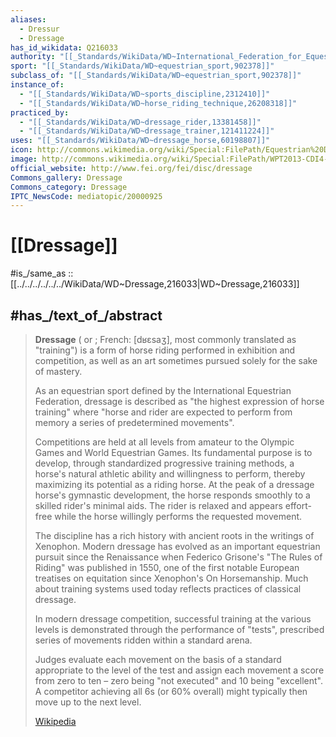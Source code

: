 ```yaml
---
aliases:
  - Dressur
  - Dressage
has_id_wikidata: Q216033
authority: "[[_Standards/WikiData/WD~International_Federation_for_Equestrian_Sports,477657]]"
sport: "[[_Standards/WikiData/WD~equestrian_sport,902378]]"
subclass_of: "[[_Standards/WikiData/WD~equestrian_sport,902378]]"
instance_of:
  - "[[_Standards/WikiData/WD~sports_discipline,2312410]]"
  - "[[_Standards/WikiData/WD~horse_riding_technique,26208318]]"
practiced_by:
  - "[[_Standards/WikiData/WD~dressage_rider,13381458]]"
  - "[[_Standards/WikiData/WD~dressage_trainer,121411224]]"
uses: "[[_Standards/WikiData/WD~dressage_horse,60198807]]"
icon: http://commons.wikimedia.org/wiki/Special:FilePath/Equestrian%20Dressage%20pictogram.svg
image: http://commons.wikimedia.org/wiki/Special:FilePath/WPT2013-CDI4-Dorselius%20Cecilia%20Andren-Lennox-3.JPG
official_website: http://www.fei.org/fei/disc/dressage
Commons_gallery: Dressage
Commons_category: Dressage
IPTC_NewsCode: mediatopic/20000925
---
```


# [[Dressage]] 

#is_/same_as :: [[../../../../../../WikiData/WD~Dressage,216033|WD~Dressage,216033]] 

## #has_/text_of_/abstract 

> **Dressage** ( or ; French: [dʁɛsaʒ], most commonly translated as "training") 
> is a form of horse riding performed in exhibition and competition, 
> as well as an art sometimes pursued solely for the sake of mastery. 
> 
> As an equestrian sport defined by the International Equestrian Federation, 
> dressage is described as "the highest expression of horse training" 
> where "horse and rider are expected to perform from memory a series of predetermined movements".
>
> Competitions are held at all levels from amateur to the Olympic Games and World Equestrian Games. 
> Its fundamental purpose is to develop, through standardized progressive training methods, 
> a horse's natural athletic ability and willingness to perform, thereby maximizing its potential as a riding horse. 
> At the peak of a dressage horse's gymnastic development, 
> the horse responds smoothly to a skilled rider's minimal aids. 
> The rider is relaxed and appears effort-free while the horse willingly performs the requested movement.
>
> The discipline has a rich history with ancient roots in the writings of Xenophon. 
> Modern dressage has evolved as an important equestrian pursuit since the Renaissance 
> when Federico Grisone's "The Rules of Riding" was published in 1550, 
> one of the first notable European treatises on equitation since Xenophon's On Horsemanship. 
> Much about training systems used today reflects practices of classical dressage.
>
> In modern dressage competition, successful training at the various levels 
> is demonstrated through the performance of "tests", 
> prescribed series of movements ridden within a standard arena. 
> 
> Judges evaluate each movement on the basis of a standard appropriate to the level of the test 
> and assign each movement a score from zero to ten – zero being "not executed" and 10 being "excellent". 
> A competitor achieving all 6s (or 60% overall) might typically then move up to the next level.
>
> [Wikipedia](https://en.wikipedia.org/wiki/Dressage) 

